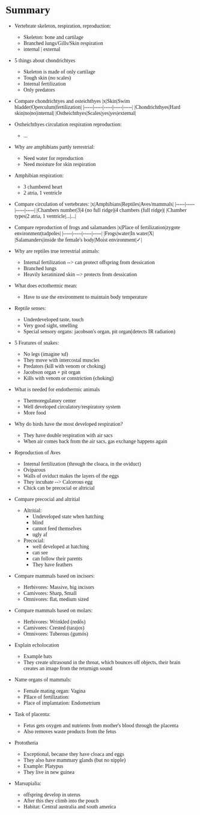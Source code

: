 <span style="font-family:'cascadia code'">

# Summary
- Vertebrate skeleton, respiration, reproduction:
  - Skeleton: bone and cartilage
  - Branched lungs/Gills/Skin respiration
  - internal | external
- 5 things about chondrichtyes
  - Skeleton is made of only cartilage
  - Tough skin (no scales)
  - Internal fertilization
  - Only predators

- Compare chondrichtyes and osteichthyes
    |x|Skin|Swim bladder|Operculum|fertilization|
    |-----|-----|-----|-----|-----|
    |Chondrichthyes|Hard skin|no|no|internal| 
    |Ostheichthyes|Scales|yes|yes|external|

- Ostheichthyes circulation respiration reproduction:
  - ...

- Why are amphibians partly terrestrial:
  - Need water for reproduction
  - Need moisture for skin respiration

- Amphibian respiration:
  - 3 chambered heart
  - 2 atria, 1 ventricle

- Compare circulation of vertebrates:
    |x|Amphibians|Reptiles|Aves/mammals|
    |-----|-----|-----|-----|
    |Chambers number|3|4 (no full ridge)|4 chambers (full ridge)|
    |Chamber types|2 atria, 1 ventricle|...|...| 

- Compare reproduction of frogs and salamanders
    |x|Place of fertilization|zygote environment|tadpoles|
    |-----|-----|-----|-----|
    |Frogs|water|In water|X|
    |Salamanders|inside the female's body|Moist environment|$\checkmark$|
  

- Why are reptiles true terrestrial animals:
  - Internal fertilization --> can protect offspring from dessication
  - Branched lungs
  - Heavily keratinized skin --> protects from dessication

- What does ectothermic mean:
  - Have to use the environment to maintain body temperature

- Reptile senses:
  - Underdeveloped taste, touch
  - Very good sight, smelling
  - Special sensory organs: jacobson's organ, pit organ(detects IR radiation)

- 5 Features of snakes:
  - No legs (imagine xd)
  - They move with intercostal muscles
  - Predators (kill with venom or choking)
  - Jacobson organ + pit organ 
  - Kills with  venom or constriction (choking)

- What is needed for endothermic animals
  - Thermoregulatory center
  - Well developed circulatory/respiratory system
  - More food

- Why do birds have the most developed respiration?
  - They have double respiration with air sacs
  - When air comes back from the air sacs, gas exchange happens again

- Reproduction of Aves
  - Internal fertilization (through the cloaca, in the oviduct)
  - Oviparous
  - Walls of oviduct makes the layers of the eggs
  - They incubate --> Calcerous egg
  - Chick can be precocial or altricial

- Compare precocial and altritial
  - Altritial:
    - Undeveloped state when hatching
    - blind
    - cannot feed themselves
    - ugly af
  - Precocial:
    - well developed at hatching
    - can see
    - can follow their parents
    - They have feathers

- Compare mammals based on incisors:
  - Herbivores: Massive, big incisors
  - Carnivores: Sharp, Small
  - Omnivores: flat, medium sized

- Compare mammals based on molars:
  - Herbivores: Wrinkled (redős)
  - Carnivores: Crested (tarajos)
  - Omnivores: Tuberous (gumós)

- Explain echolocation
  - Example bats
  - They create ultrasound in the throat, which bounces off objects, their brain creates an image from the returnign sound


- Name organs of mammals:
  - Female mating organ: Vagina
  - Pllace of fertilization: 
  - Place of implantation: Endometrium

- Task of placenta:
  - Fetus gets oxygen and nutrients from mother's blood through the placenta
  - Also removes waste products from the fetus
  
- Prototheria
  - Exceptional, because they have cloaca and eggs
  - They also have mammary glands (but no nipple)
  - Example: Platypus 
  - They live in new guinea

- Marsupialia:
  - offspring develop in uterus
  - After this they climb into the pouch
  - Habitat: Central australia and south america
